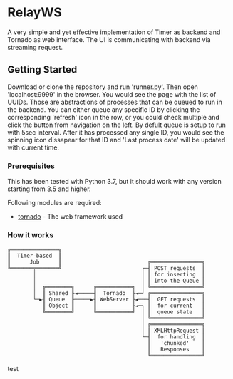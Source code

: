 # RelayWS
A very simple and yet effective implementation of Timer as backend and Tornado as web interface. The UI is communicating with backend via streaming request.

## Getting Started
Download or clone the repository and run 'runner.py'. Then open 'localhost:9999' in the browser. You would see the page with the list of UUIDs. Those are abstractions of processes that can be queued to run in the backend. You can either queue any specific ID by clicking the corresponding 'refresh' icon in the row, or you could check multiple and click the button from navigation on the left. By defult queue is setup to run with 5sec interval. After it has processed any single ID, you would see the spinning icon dissapear for that ID and 'Last process date' will be updated with current time.

### Prerequisites
This has been tested with Python 3.7, but it should work with any version starting from 3.5 and higher.

Following modules are required:
* [tornado](https://www.tornadoweb.org/en/stable/) - The web framework used

### How it works
    ╔═══════════════╗
    ║  Timer-based  ║
    ║      Job      ║                           ╔════════════════╗
    ╚═══════╤═══════╝                         ┌─╢ POST requests  ║
            │                                 │ ║ for inserting  ║
            │                                 │ ║ into the Queue ║
            │  ╔════════╗      ╔═══════════╗  │ ╚════════════════╝
            │  ║ Shared ╟◄─────╢  Tornado  ╟◄─┘ ╔════════════════╗
            └─►╢ Queue  ╟─────►╢ WebServer ╟◄───╢  GET requests  ║ 
               ║ Object ║      ║           ╟◄─┐ ║  for current   ║
               ╚════════╝      ╚═══════════╝  │ ║  queue state   ║
                                              │ ╚════════════════╝
                                              │ ╔════════════════╗
                                              │ ║ XMLHttpRequest ║
                                              └─╢  for handling  ║
                                                ║   'chunked'    ║
                                                ║   Responses    ║
                                                ╚════════════════╝
                                                

test